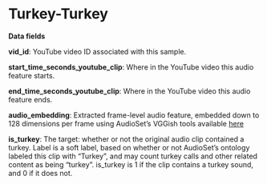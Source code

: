 # Turkey-Turkey

**Data fields**

**vid_id**: YouTube video ID associated with this sample.

**start_time_seconds_youtube_clip**: Where in the YouTube video this audio feature starts.

**end_time_seconds_youtube_clip**: Where in the YouTube video this audio feature ends.

**audio_embedding**: Extracted frame-level audio feature, embedded down to 128 dimensions per frame using AudioSet’s VGGish tools available [here](https://github.com/tensorflow/models/tree/master/research/audioset)

**is_turkey**: The target: whether or not the original audio clip contained a turkey. Label is a soft label, based on whether or not AudioSet’s ontology labeled this clip with “Turkey”, and may count turkey calls and other related content as being “turkey”. is_turkey is 1 if the clip contains a turkey sound, and 0 if it does not.
